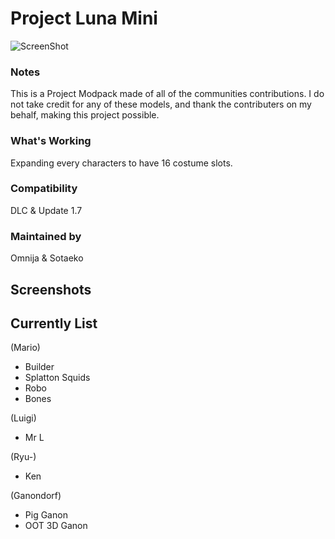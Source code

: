 # Project Luna Mini
![ScreenShot](https://i.imgur.com/dK5Jkp4.png)

### Notes
This is a Project Modpack made of all of the communities contributions.
I do not take credit for any of these models, and thank the contributers on my behalf,
making this project possible.

### What's Working
Expanding every characters to have 16 costume slots.

### Compatibility
DLC & Update 1.7

### Maintained by
Omnija & Sotaeko

## Screenshots

## Currently List

(Mario)
* Builder
* Splatton Squids
* Robo
* Bones

(Luigi)
* Mr L

(Ryu-)
* Ken

(Ganondorf)
* Pig Ganon
* OOT 3D Ganon
